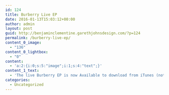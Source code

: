 ```yaml
---
id: 124
title: Burberry Live EP
date: 2016-01-13T15:03:12+00:00
author: admin
layout: post
guid: http://benjaminclementine.garethjohnsdesign.com/?p=124
permalink: /burberry-live-ep/
content_0_image:
  - "136"
content_0_lightbox:
  - "0"
content:
  - 'a:2:{i:0;s:5:"image";i:1;s:4:"text";}'
content_1_text:
  - 'The live Burberry EP is now Available to download from iTunes (not available in USA and Canada) Get it <a href="http://po.st/BurberryiT" target="_blank">here</a>.'
categories:
  - Uncategorized
---
```

